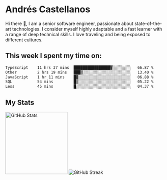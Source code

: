 # Andrés Castellanos

Hi there 👋, I am a senior software engineer, passionate about state-of-the-art technologies. I consider myself highly adaptable and a fast learner with a range of deep technical skills. I love traveling and being exposed to different cultures.

## This week I spent my time on:

<!--START_SECTION:waka-->

```txt
TypeScript    11 hrs 37 mins  ████████████████▓░░░░░░░░   66.87 %
Other         2 hrs 19 mins   ███▒░░░░░░░░░░░░░░░░░░░░░   13.40 %
JavaScript    1 hr 11 mins    █▓░░░░░░░░░░░░░░░░░░░░░░░   06.88 %
SQL           54 mins         █▒░░░░░░░░░░░░░░░░░░░░░░░   05.22 %
Less          45 mins         █░░░░░░░░░░░░░░░░░░░░░░░░   04.37 %
```

<!--END_SECTION:waka-->

## My Stats

<img height="195" src="https://github-readme-stats.vercel.app/api?username=andrescv&show_icons=true&theme=onedark&hide_border=true&card_width=495" alt="GitHub Stats" />

<img src="https://streak-stats.demolab.com?user=andrescv&theme=one-dark-pro&hide_border=true" alt="GitHub Streak" />
